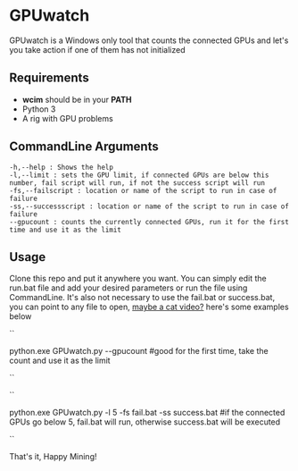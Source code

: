 # GPUwatch
GPUwatch is a Windows only tool that counts the connected GPUs and let's you take action if one of them has not initialized

## Requirements

* <b>wcim</b> should be in your <b>PATH</b>
* Python 3
* A rig with GPU problems

## CommandLine Arguments

```
-h,--help : Shows the help
-l,--limit : sets the GPU limit, if connected GPUs are below this number, fail script will run, if not the success script will run
-fs,--failscript : location or name of the script to run in case of failure
-ss,--successscript : location or name of the script to run in case of failure
--gpucount : counts the currently connected GPUs, run it for the first time and use it as the limit
```

## Usage
Clone this repo and put it anywhere you want.
You can simply edit the run.bat file and add your desired parameters or run the file using CommandLine.
It's also not necessary to use the fail.bat or success.bat, you can point to any file to open, [maybe a cat video?](https://www.youtube.com/watch?v=7yLxxyzGiko)
here's some examples below

``

python.exe GPUwatch.py --gpucount   #good for the first time, take the count and use it as the limit

``

``

python.exe GPUwatch.py -l 5 -fs fail.bat -ss success.bat   #if the connected GPUs go below 5, fail.bat will run, otherwise success.bat will be executed

``

That's it, Happy Mining!
